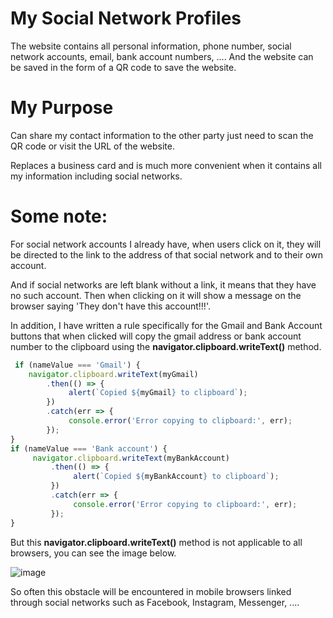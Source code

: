 # My Social Network Profiles
The website contains all personal information, phone number, social network accounts, email, bank account numbers, .... And the website can be saved in the form of a QR code to save the website.
# My Purpose
Can share my contact information to the other party just need to scan the QR code or visit the URL of the website.

Replaces a business card and is much more convenient when it contains all my information including social networks.
# Some note:
For social network accounts I already have, when users click on it, they will be directed to the link to the address of that social network and to their own account.

And if social networks are left blank without a link, it means that they have no such account. Then when clicking on it will show a message on the browser saying 'They don't have this account!!!'.

In addition, I have written a rule specifically for the Gmail and Bank Account buttons that when clicked will copy the gmail address or bank account number to the clipboard using the **navigator.clipboard.writeText()** method.

```javascript
 if (nameValue === 'Gmail') {
    navigator.clipboard.writeText(myGmail)
        .then(() => {
             alert(`Copied ${myGmail} to clipboard`);
        })
        .catch(err => {
             console.error('Error copying to clipboard:', err);
        });
}
if (nameValue === 'Bank account') {
     navigator.clipboard.writeText(myBankAccount)
         .then(() => {
              alert(`Copied ${myBankAccount} to clipboard`);
         })
         .catch(err => {
              console.error('Error copying to clipboard:', err);
         });
}
```
But this **navigator.clipboard.writeText()** method is not applicable to all browsers, you can see the image below.

![image](https://github.com/VenusakaVXT/my-social-network-profiles/assets/125566811/69ee6536-016a-4c45-9515-97891cf0b469)

So often this obstacle will be encountered in mobile browsers linked through social networks such as Facebook, Instagram, Messenger, ....

